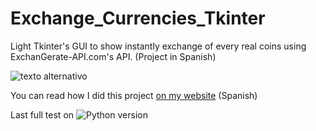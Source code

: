 # Exchange_Currencies_Tkinter
Light Tkinter's GUI to show instantly exchange of every real coins using ExchanGerate-API.com's API. (Project in Spanish)

![texto alternativo](https://s8.gifyu.com/images/Exchange_Python_FCOTERROBA.gif)

You can read how I did this project [on my website](https://fcoterroba.com/proyecto-python-medio-exchange-interfaz-grafica) (Spanish)

Last full test on ![Python version](https://img.shields.io/badge/python-3.8-blue)
